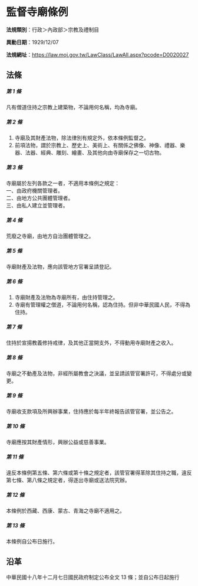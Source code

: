 # 監督寺廟條例


**法規類別**：行政＞內政部＞宗教及禮制目

**異動日期**：1929/12/07  

**法規網址**：https://law.moj.gov.tw/LawClass/LawAll.aspx?pcode=D0020027



## 法條
##### 第 1 條
凡有僧道住持之宗教上建築物，不論用何名稱，均為寺廟。

##### 第 2 條
1. 寺廟及其財產法物，除法律別有規定外，依本條例監督之。
1. 前項法物，謂於宗教上、歷史上、美術上、有關係之佛像、神像、禮器、樂器、法器、經典、雕刻、繪畫、及其他向由寺廟保存之一切古物。

##### 第 3 條
寺廟屬於左列各款之一者，不適用本條例之規定：  
一、由政府機關管理者。  
二、由地方公共團體管理者。  
三、由私人建立並管理者。

##### 第 4 條
荒廢之寺廟，由地方自治團體管理之。

##### 第 5 條
寺廟財產及法物，應向該管地方官署呈請登記。

##### 第 6 條
1. 寺廟財產及法物為寺廟所有，由住持管理之。
1. 寺廟有管理權之僧道，不論用何名稱，認為住持。但非中華民國人民，不得為住持。

##### 第 7 條
住持於宣揚教義修持戒律，及其他正當開支外，不得動用寺廟財產之收入。

##### 第 8 條
寺廟之不動產及法物，非經所屬教會之決議，並呈請該管官署許可，不得處分或變更。

##### 第 9 條
寺廟收支款項及所興辦事業，住持應於每半年終報告該管官署，並公告之。

##### 第 10 條
寺廟應按其財產情形，興辦公益或慈善事業。

##### 第 11 條
違反本條例第五條、第六條或第十條之規定者，該管官署得革除其住持之職，違反第七條、第八條之規定者，得逐出寺廟或送法院究辦。

##### 第 12 條
本條例於西藏、西康、蒙古、青海之寺廟不適用之。

##### 第 13 條
本條例自公布日施行。

## 沿革
中華民國十八年十二月七日國民政府制定公布全文 13 條；並自公布日起施行
